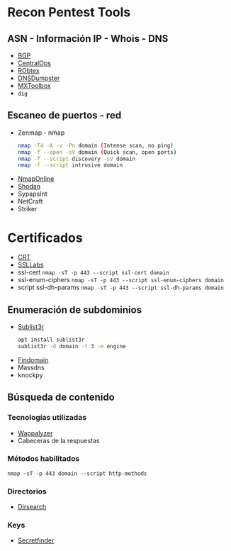 # Recon Pentest Tools

## ASN - Información IP - Whois - DNS

* [BGP](https://bgp.he.net)
* [CentralOps](https://centralops.net/co/)
* [RObtex](https://www.robtex.com/)
* [DNSDumpster](https://dnsdumpster.com/)
* [MXToolbox](https://mxtoolbox.com)
* `dig`

## Escaneo de puertos - red

* Zenmap - nmap
    ```bash
    nmap -T4 -A -v -Pn domain (Intense scan, no ping)
    nmap -f --open -sV domain (Quick scan, open ports)
    nmap -f --script discovery -sV domain
    nmap -f --script intrusive domain
    ```
* [NmapOnline](https://hackertarget.com/nmap-online-port-scanner/)
* [Shodan](https://shodan.io)
* SypapsInt
* NetCraft
* Striker

# Certificados

* [CRT](https://crt.sh)
* [SSLLabs](https://www.ssllabs.com)
* ssl-cert 
    ```nmap -sT -p 443 --script ssl-cert domain```
* ssl-enum-ciphers
	```nmap -sT -p 443 --script ssl-enum-ciphers domain```
* script ssl-dh-params
	```nmap -sT -p 443 --script ssl-dh-params domain```

## Enumeración de subdominios

* [Sublist3r](https://github.com/aboul3la/Sublist3r)
	```bash
    apt install sublist3r
	sublist3r -d domain -t 3 -e engine
    ```
* [Findomain](https://github.com/Findomain/Findomain)
* Massdns
* knockpy

## Búsqueda de contenido

### Tecnologías utilizadas

* [Wappalyzer](https://www.wappalyzer.com/)
* Cabeceras de la respuestas

### Métodos habilitados

`nmap -sT -p 443 domain --script http-methods`

### Directorios

* [Dirsearch](https://github.com/maurosoria/dirsearch)

### Keys

* [Secretfinder](https://github.com/m4ll0k/SecretFinder)
